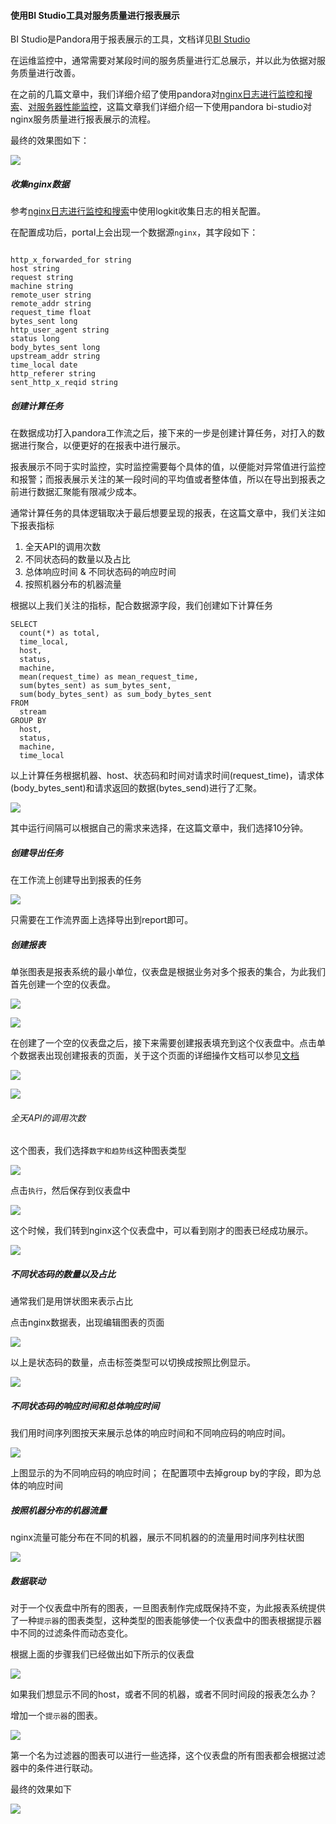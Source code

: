 #### 使用BI Studio工具对服务质量进行报表展示

BI Studio是Pandora用于报表展示的工具，文档详见[BI Studio](https://qiniu.github.io/pandora-docs/#/quickstart/report)

在运维监控中，通常需要对某段时间的服务质量进行汇总展示，并以此为依据对服务质量进行改善。

在之前的几篇文章中，我们详细介绍了使用pandora对[nginx日志进行监控和搜索](https://qiniu.github.io/pandora-docs/#/demo/nginxlog)、[对服务器性能监控](https://qiniu.github.io/pandora-docs/#/demo/monitoring)，这篇文章我们详细介绍一下使用pandora bi-studio对nginx服务质量进行报表展示的流程。

最终的效果图如下：

![](http://pandora-kibana.qiniu.com/bi-demo-result-3.png)

##### 收集nginx数据

参考[nginx日志进行监控和搜索](https://qiniu.github.io/pandora-docs/#/demo/nginxlog)中使用logkit收集日志的相关配置。

在配置成功后，portal上会出现一个数据源`nginx`，其字段如下：

```

http_x_forwarded_for string
host string
request string
machine string
remote_user string
remote_addr string
request_time float
bytes_sent long
http_user_agent string
status long
body_bytes_sent long
upstream_addr string
time_local date
http_referer string
sent_http_x_reqid string

```

##### 创建计算任务

在数据成功打入pandora工作流之后，接下来的一步是创建计算任务，对打入的数据进行聚合，以便更好的在报表中进行展示。

报表展示不同于实时监控，实时监控需要每个具体的值，以便能对异常值进行监控和报警；而报表展示关注的某一段时间的平均值或者整体值，所以在导出到报表之前进行数据汇聚能有限减少成本。

通常计算任务的具体逻辑取决于最后想要呈现的报表，在这篇文章中，我们关注如下报表指标

1. 全天API的调用次数
2. 不同状态码的数量以及占比
3. 总体响应时间 & 不同状态码的响应时间
4. 按照机器分布的机器流量

根据以上我们关注的指标，配合数据源字段，我们创建如下计算任务

```
SELECT
  count(*) as total,
  time_local,
  host,
  status,
  machine,
  mean(request_time) as mean_request_time,
  sum(bytes_sent) as sum_bytes_sent,
  sum(body_bytes_sent) as sum_body_bytes_sent
FROM
  stream
GROUP BY
  host,
  status,
  machine,
  time_local

```
以上计算任务根据机器、host、状态码和时间对请求时间(request_time)，请求体(body_bytes_sent)和请求返回的数据(bytes_send)进行了汇聚。

![](http://pandora-kibana.qiniu.com/bi-demo-transform.png)

其中运行间隔可以根据自己的需求来选择，在这篇文章中，我们选择10分钟。


##### 创建导出任务

在工作流上创建导出到报表的任务

![](http://pandora-kibana.qiniu.com/bi-demo-export-report.png)

只需要在工作流界面上选择导出到report即可。

##### 创建报表

单张图表是报表系统的最小单位，仪表盘是根据业务对多个报表的集合，为此我们首先创建一个空的仪表盘。

![](http://pandora-kibana.qiniu.com/bi-demo-dashboard-1.png)

![](http://pandora-kibana.qiniu.com/bi-demo-dashboard-2.png)

在创建了一个空的仪表盘之后，接下来需要创建报表填充到这个仪表盘中。点击单个数据表出现创建报表的页面，关于这个页面的详细操作文档可以参见[文档](https://qiniu.github.io/pandora-docs/#/quickstart/report)

![](http://pandora-kibana.qiniu.com/bi-demo-edit.png)

![](http://pandora-kibana.qiniu.com/bi-demo-edit-table.png)

###### 全天API的调用次数

这个图表，我们选择`数字和趋势线`这种图表类型

![](http://pandora-kibana.qiniu.com/bi-demo-api.png)

点击`执行`，然后保存到仪表盘中

![](http://pandora-kibana.qiniu.com/bi-demo-save.png)

这个时候，我们转到nginx这个仪表盘中，可以看到刚才的图表已经成功展示。

![](http://pandora-kibana.qiniu.com/bi-demo-dashboard-3.png)

##### 不同状态码的数量以及占比

通常我们是用饼状图来表示占比

点击nginx数据表，出现编辑图表的页面

![](http://pandora-kibana.qiniu.com/bi-demo-pie-1.png)

以上是状态码的数量，点击标签类型可以切换成按照比例显示。

![](http://pandora-kibana.qiniu.com/bi-demo-pie-2.png)


##### 不同状态码的响应时间和总体响应时间

我们用时间序列图按天来展示总体的响应时间和不同响应码的响应时间。

![](http://pandora-kibana.qiniu.com/bi-demo-series-1.png)

上图显示的为不同响应码的响应时间；
在配置项中去掉group by的字段，即为总体的响应时间

##### 按照机器分布的机器流量

nginx流量可能分布在不同的机器，展示不同机器的的流量用时间序列柱状图


![](http://pandora-kibana.qiniu.com/bi-demo-series-2.png)



##### 数据联动

对于一个仪表盘中所有的图表，一旦图表制作完成既保持不变，为此报表系统提供了一种`提示器`的图表类型，这种类型的图表能够使一个仪表盘中的图表根据提示器中不同的过滤条件而动态变化。

根据上面的步骤我们已经做出如下所示的仪表盘

![](http://pandora-kibana.qiniu.com/bi-demo-result-1.png)


如果我们想显示不同的host，或者不同的机器，或者不同时间段的报表怎么办？

增加一个`提示器`的图表。

![](http://pandora-kibana.qiniu.com/bi-demo-result-2.png)

第一个名为过滤器的图表可以进行一些选择，这个仪表盘的所有图表都会根据过滤器中的条件进行联动。

最终的效果如下

![](http://pandora-kibana.qiniu.com/bi-demo-result-3.png)

